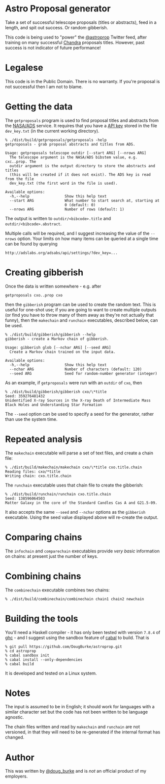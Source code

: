 
# Astro Proposal generator

Take a set of successful telescope proposals (titles or abstracts),
feed in a length, and spit out success. Or random gibberish.

This code is being used to "power" the 
[@astroprop](https://twitter.com/astroprop/) Twitter feed, after training
on many successful [Chandra](http://chandra.harvard.edu) proposals
titles. However, past success is not indicator of future performance!

# Legalese

This code is in the Public Domain. There is no warranty. If you're
proposal is not successful then I am not to blame.

# Getting the data

The `getproposals` program is used to find proposal titles and
abstracts from the [NASA/ADS](http://adswww.harvard.edu/) service.
It requires that you have a [API key](https://github.com/adsabs/adsabs-dev-api)
stored in the file `dev_key.txt` (in the current working directory).

~~~~
% ./dist/build/getproposals/getproposals -help
getproposals - grab proposal abstracts and titles from ADS.

Usage: getproposals telescope outdir [--start ARG] [--nrows ARG]
  The telescope argument is the NASA/ADS bibstem value, e.g. cxc..prop. The
  outdir argument is the output directory to store the abstracts and titles
  (this will be created if it does not exist). The ADS key is read from the file
  dev_key.txt (the first word in the file is used).

Available options:
  -h,--help                Show this help text
  --start ARG              What number to start search at, starting at
                           0 (default: 0)
  --nrows ARG              Number of rows (default: 1)
~~~~

The output is written to `outdir/<bibcode>.title` and
`outdir/<bibcode>.abstract`.

Multiple calls will be required, and I suggest increasing the value
of the `--nrows` option. Your limits on how many items can be queried
at a single time can be found by querying

    http://adslabs.org/adsabs/api/settings/?dev_key=...

# Creating gibberish

Once the data is written somewhere - e.g. after

    getproposals cxo..prop cxo

then the `gibberish` program can be used to create the random text.
This is useful for one-shot use; if you are going to want to create
multiple outputs (or find you have to throw many of them away as
they're not actually that funny), then the `makechain` and `runchain`
executables, described below, can be used.

~~~~
% ./dist/build/gibberish/gibberish --help
gibberish - create a Markov chain of gibberish.

Usage: gibberish glob [--nchar ARG] [--seed ARG]
  Create a Markov chain trained on the input data.

Available options:
  -h,--help                Show this help text
  --nchar ARG              Number of characters (default: 120)
  --seed ARG               Seed for random-number generator (integer)
~~~~

As an example, if `getproposals` were run with an `outdir` of `cxo`, then

~~~~
% ./dist/build/gibberish/gibberish cxo/\*title
Seed: 359276481432
Unidentified X-ray Sources in the X-ray Death of Intermediate Mass Black Holes and Understanding Star Formation
~~~~

The `--seed` option can be used to specify a seed for the generator,
rather than use the system time.

# Repeated analysis

The `makechain` executable will parse a set of text files, and create
a chain file:

~~~~
% ./dist/build/makechain/makechain cxo/\*title cxo.title.chain
Reading files: cxo/*title
Writing chain: cxo.title.chain
~~~~

The `runchain` executable uses that chain file to create the
gibberish:

~~~~
% ./dist/build/runchain/runchain cxo.title.chain
Seed: 138596064503
Matter Galaxy in the core of the Standard Candles Cas A and G21.5-09.
~~~~

It also accepts the same `--seed` and `--nchar` options as the
`gibberish` executable. Using the seed value displayed above will
re-create the output.

# Comparing chains

The `infochain` and `comparechain` executables provide *very basic*
information on chains: at present just the number of keys.

# Combining chains

The `combinechain` executable combines two chains:

~~~~
% ./dist/build/combinechain/combinechain chain1 chain2 newchain
~~~~

# Building the tools

You'll need a Haskell compiler - it has only been tested with
version `7.8.4` of [ghc](https://www.haskell.org/ghc/) - and
I suggest using the sandbox feature of
[cabal](https://www.haskell.org/cabal/) to build. That is

~~~~
% git pull https://github.com/DougBurke/astroprop.git
% cd astroprop
% cabal sandbox init
% cabal install --only-dependencies
% cabal build
~~~~

It is developed and tested on a Linux system.

# Notes

The input is assumed to be in English; it should work for languages
with a similar character set but the code has not been written to be
language agnostic.

The chain files written and read by `makechain` and `runchain` are
not versioned, in that they will need to be re-generated if the internal
format has changed.

# Author

This was written by [@doug_burke](https://twitter.com/doug_burke/)
and is *not* an official product of my employers.
